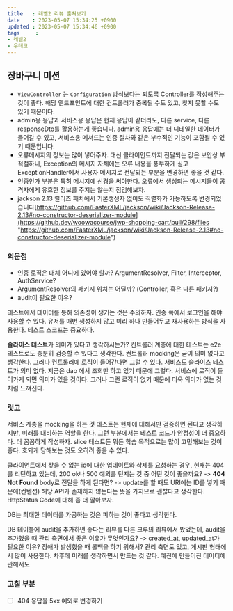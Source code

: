 ```yaml
---
title   : 레벨2 리뷰 훔쳐보기
date    : 2023-05-07 15:34:25 +0900
updated : 2023-05-07 15:34:46 +0900
tags     : 
- 레벨2
- 우테코
---
```


## 장바구니 미션

- `ViewController` 는 `Configuration` 방식보다는 되도록 Controller를 작성해주는 것이 좋다. 해당 엔드포인트에 대한 컨트롤러가 중복될 수도 있고, 찾지 못할 수도 있기 때문이다.
- admin용 응답과 서비스용 응답은 현재 응답이 같더라도, 다른 service, 다른 responseDto를 활용하는게 좋습니다.  admin용 응답에는 더 디테일한 데이터가 들어갈 수 있고, 서비스용 메서드는 인증 절차와 같은 부수적인 기능이 포함될 수 있기 때문입니다.
- 오류메시지의 정보는 많이 넣어주자. 대신 클라이언트까지 전달되는 값은 보안상 부적절하니, Exception의 메시지 자체에는 오류 내용을 풍부하게 싣고 ExceptionHandler에서 사용자 메시지로 전달되는 부분을 변경하면 좋을 것 같다.
- 인증인가 부분은 특히 메시지에 신경을 써야한다. 오류에서 생성되는 메시지들이 공격자에게 유효한 정보를 주지는 않는지 점검해보자.
- jackson 2.13 릴리즈 패치에서 기본생성자 없이도 직렬화가 가능하도록 변경되었습니다[https://github.com/FasterXML/jackson/wiki/Jackson-Release-2.13#no-constructor-deserializer-module](https://github.dev/woowacourse/jwp-shopping-cart/pull/298/files "https://github.com/FasterXML/jackson/wiki/Jackson-Release-2.13#no-constructor-deserializer-module")

### 의문점
- 인증 로직은 대체 어디에 있어야 할까? ArgumentResolver, Filter, Interceptor, AuthService?
- ArgumentResolver의 패키지 위치는 어딜까? (Controller, 혹은 다른 패키지?)
- audit이 필요한 이유?

테스트에서 데이터를 통해 의존성이 생기는 것은 주의하자.
인증 쪽에서 로그인을 해야 사용할 수 있다. 유저를 매번 생성하지 않고 미리 하나 만들어두고 재사용하는 방식을 사용한다. 테스트 스코프는 중요하다.

**슬라이스 테스트**가 의미가 있다고 생각하시는가? 
컨트롤러 계층에 대한 테스트는 e2e 테스트로도 충분히 검증할 수 있다고 생각한다. 컨트롤러 mocking은 굳이 의미 없다고 생각한다. 그러나 컨트롤러에 로직이 들어간다면 그럴 수 있다.
서비스도 슬라이스 테스트가 의미 없다. 지금은 dao 에서 조회만 하고 있기 때문에 그렇다. 서비스에 로직이 들어가게 되면 의미가 있을 것이다. 그러나 그런 로직이 없기 때문에 더욱 의미가 없는 것처럼 느껴진다. 

### 럿고

서비스 계층을 mocking을 하는 것
테스트는 현재에 대해서만 검증하면 된다고 생각하지만, 미래를 대비하는 역할을 한다. 그런 부분에서는 테스트 코드가 안정성이 더 중요하다. 더 꼼꼼하게 작성하자. slice 테스트든 뭐든 학습 목적으로는 많이 고민해보는 것이 좋다. 호되게 당해보는 것도 오히려 좋을 수 있다. 

클라이언트에서 찾을 수 없는 id에 대한 업데이트와 삭제를 요청하는 경우, 현재는 404를 리턴하고 있는데, 200 ok나 500 예외를 던지는 것 중 어떤 것이 좋을까요? -> **404 Not Found**
body로 전달을 하게 된다면? -> update를 할 때도 URI에는 ID를 넣기 때문에(컨벤션) 해당 API가 존재하지 않는다는 뜻을 가지므로 괜찮다고 생각한다.
HttpStatus Code에 대해 좀 더 알아보자.

DB는 최대한 데이터를 가공하는 것은 피하는 것이 좋다고 생각한다.

DB 테이블에 audit을 추가하면 좋다는 리뷰를 다른 크루의 리뷰에서 봤었는데, audit을 추가했을 때 관리 측면에서 좋은 이유가 무엇인가요? -> created_at, updated_at가 필요한 이유? 장애가 발생했을 때 롤백을 하기 위해서? 관리 측면도 있고, 게시판 형태에서 많이 사용한다. 차후에 미래를 생각하면서 만드는 것 같다. 예전에 만들어진 데이터에 관해서도 

### 고칠 부분
- [ ] 404 응답을 5xx 예외로 변경하기